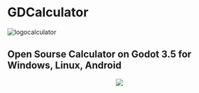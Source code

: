 # GDCalculator

![logocalculator](https://github.com/H3XAGON3ST-Games/GDCalculator/assets/83023800/20bd1991-5865-407e-a9a4-6663bdb81a46)

## Open Sourse Calculator on Godot 3.5 for Windows, Linux, Android

<p align="center">
  <img src="https://github.com/H3XAGON3ST-Games/GDCalculator/assets/83023800/fb66091b-ea79-4bd8-aea6-96f1545a32b9">
</p>
